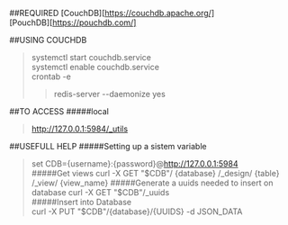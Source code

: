 
##REQUIRED
[CouchDB][https://couchdb.apache.org/]  
[PouchDB][https://pouchdb.com/]  

##USING COUCHDB

>systemctl start couchdb.service  
>systemctl enable couchdb.service  
>crontab -e
>> redis-server --daemonize yes

##TO ACCESS
#####local
>http://127.0.0.1:5984/_utils  

##USEFULL HELP
#####Setting up a sistem variable
>set CDB={username}:{password}@http://127.0.0.1:5984  
#####Get views 
>curl -X GET "$CDB"/ {database} /_design/ {table} /_view/ {view_name}  
#####Generate a uuids needed to insert on database  
>curl -X GET "$CDB"/_uuids  
#####Insert into Database  
>curl -X PUT "$CDB"/{database}/{UUIDS} -d JSON_DATA  